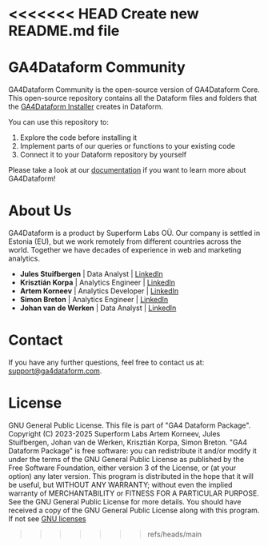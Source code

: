 <<<<<<< HEAD
Create new README.md file
=======
# GA4Dataform Community

GA4Dataform Community is the open-source version of GA4Dataform Core.
This open-source repository contains all the Dataform files and folders that the [GA4Dataform Installer](https://setup.ga4dataform.com/) creates in Dataform.

You can use this repository to:
1. Explore the code before installing it
2. Implement parts of our queries or functions to your existing code
3. Connect it to your Dataform repository by yourself

Please take a look at our [documentation](https://docs.ga4dataform.com/docs/) if you want to learn more about GA4Dataform!

# About Us
GA4Dataform is a product by Superform Labs OÜ. Our company is settled in Estonia (EU), but we work remotely from different countries across the world. Together we have decades of experience in web and marketing analytics.

- **Jules Stuifbergen** | Data Analyst | [LinkedIn](https://www.linkedin.com/in/stuifbergen/)
- **Krisztián Korpa** | Analytics Engineer | [LinkedIn](https://www.linkedin.com/in/krisztian-korpa/)
- **Artem Korneev** | Analytics Developer | [LinkedIn](https://www.linkedin.com/in/artem-korneev/)
- **Simon Breton** | Analytics Engineer | [LinkedIn](https://www.linkedin.com/in/simonbreton/)
- **Johan van de Werken** | Data Analyst | [LinkedIn](https://www.linkedin.com/in/johanvdwerken/)

# Contact
If you have any further questions, feel free to contact us at: [support@ga4dataform.com](mailto:support@ga4dataform.com).

# License
GNU General Public License. This file is part of "GA4 Dataform Package". Copyright (C) 2023-2025 Superform Labs Artem Korneev, Jules Stuifbergen, Johan van de Werken, Krisztián Korpa, Simon Breton. "GA4 Dataform Package" is free software: you can redistribute it and/or modify it under the terms of the GNU General Public License as published by the Free Software Foundation, either version 3 of the License, or (at your option) any later version. This program is distributed in the hope that it will be useful, but WITHOUT ANY WARRANTY; without even the implied warranty of MERCHANTABILITY or FITNESS FOR A PARTICULAR PURPOSE. See the GNU General Public License for more details. You should have received a copy of the GNU General Public License along with this program. If not see [GNU licenses](http://www.gnu.org/licenses/)
>>>>>>> refs/heads/main
